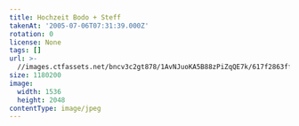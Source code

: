 ```yaml
---
title: Hochzeit Bodo + Steff
takenAt: '2005-07-06T07:31:39.000Z'
rotation: 0
license: None
tags: []
url: >-
  //images.ctfassets.net/bncv3c2gt878/1AvNJuoKA5B88zPiZqQE7k/617f2863ff78194758f07ca7b654f7d2/hochzeit-bodo--steff_4560371870_o
size: 1180200
image:
  width: 1536
  height: 2048
contentType: image/jpeg
---
```


